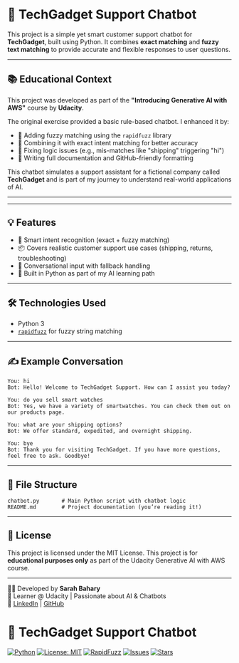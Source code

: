 

# 🧠 TechGadget Support Chatbot

This project is a simple yet smart customer support chatbot for **TechGadget**, built using Python. It combines **exact matching** and **fuzzy text matching** to provide accurate and flexible responses to user questions.


---


## 📚 Educational Context

This project was developed as part of the **"Introducing Generative AI with AWS"** course by **Udacity**.

The original exercise provided a basic rule-based chatbot. I enhanced it by:
- 🧠 Adding fuzzy matching using the `rapidfuzz` library
- 🧩 Combining it with exact intent matching for better accuracy
- 🔧 Fixing logic issues (e.g., mis-matches like "shipping" triggering "hi")
- 📝 Writing full documentation and GitHub-friendly formatting

This chatbot simulates a support assistant for a fictional company called **TechGadget** and is part of my journey to understand real-world applications of AI.


---
---




## 💡 Features

- 🧠 Smart intent recognition (exact + fuzzy matching)
- 📦 Covers realistic customer support use cases (shipping, returns, troubleshooting)
- 💬 Conversational input with fallback handling
- 🧪 Built in Python as part of my AI learning path




---



## 🛠 Technologies Used

* Python 3
* [`rapidfuzz`](https://github.com/maxbachmann/RapidFuzz) for fuzzy string matching

---





## ✍️ Example Conversation

```
You: hi  
Bot: Hello! Welcome to TechGadget Support. How can I assist you today?

You: do you sell smart watches  
Bot: Yes, we have a variety of smartwatches. You can check them out on our products page.

You: what are your shipping options?  
Bot: We offer standard, expedited, and overnight shipping.

You: bye  
Bot: Thank you for visiting TechGadget. If you have more questions, feel free to ask. Goodbye!
```

---

## 📂 File Structure

```
chatbot.py       # Main Python script with chatbot logic
README.md        # Project documentation (you’re reading it!)
```



---


## 📄 License

This project is licensed under the MIT License.
This project is for **educational purposes only** as part of the Udacity Generative AI with AWS course.



---




👩‍💻 Developed by **Sarah Bahary**  
🧠 Learner @ Udacity | Passionate about AI & Chatbots  
🔗 [LinkedIn](https://www.linkedin.com/in/sarah-bahary-b8135a204/) | [GitHub](https://github.com/SarahBahary)



# 🧠 TechGadget Support Chatbot

[![Python](https://img.shields.io/badge/Python-3.8+-blue?logo=python&logoColor=white)](https://www.python.org/)
[![License: MIT](https://img.shields.io/badge/License-MIT-green.svg)](https://opensource.org/licenses/MIT)
[![RapidFuzz](https://img.shields.io/badge/Powered%20By-RapidFuzz-orange)](https://github.com/maxbachmann/RapidFuzz)
[![Issues](https://img.shields.io/github/issues/SarahBahary/TechGadget-Chatbot)](https://github.com/SarahBahary/TechGadget-Chatbot/issues)
[![Stars](https://img.shields.io/github/stars/SarahBahary/TechGadget-Chatbot?style=social)](https://github.com/SarahBahary/TechGadget-Chatbot/stargazers)


